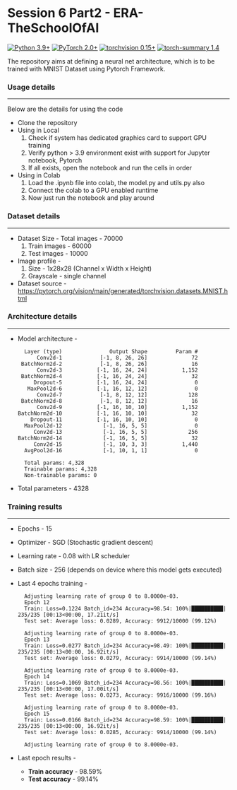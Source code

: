 # Session 6 Part2 - ERA-TheSchoolOfAI
 
[![Python 3.9+](https://img.shields.io/badge/python-3.9+-blue.svg)](https://www.python.org/downloads/release/python-397/) [![PyTorch 2.0+](https://img.shields.io/badge/PyTorch-2.0+-green.svg)](https://pytorch.org/) [![torchvision 0.15+](https://img.shields.io/badge/torchvision-0.15+-blue.svg)](https://pypi.org/project/torchvision/) [![torch-summary 1.4](https://img.shields.io/badge/torchsummary-1.4+-green.svg)](https://pypi.org/project/torch-summary/)

The repository aims at defining a neural net architecture, which is to be trained with MNIST Dataset using Pytorch Framework. 


### **Usage details**
<hr/>
Below are the details for using the code<br />

- Clone the repository
- Using in Local
    1. Check if system has dedicated graphics card to support GPU training
    2. Verify python > 3.9 environment exist with support for Jupyter notebook, Pytorch
    3. If all exists, open the notebook and run the cells in order
- Using in Colab
    1. Load the .ipynb file into colab, the model.py and utils.py also
    2. Connect the colab to a GPU enabled runtime
    3. Now just run the notebook and play around             


### **Dataset details**
<hr/>

- Dataset Size - Total images - 70000
    1. Train images - 60000
    2. Test images - 10000
- Image profile -
    1. Size - 1x28x28 (Channel x Width x Height)
    2. Grayscale - single channel
- Dataset source - https://pytorch.org/vision/main/generated/torchvision.datasets.MNIST.html


### **Architecture details**
<hr/>

- Model architecture - 


        Layer (type)               Output Shape         Param #
            Conv2d-1            [-1, 8, 26, 26]              72
       BatchNorm2d-2            [-1, 8, 26, 26]              16
            Conv2d-3           [-1, 16, 24, 24]           1,152
       BatchNorm2d-4           [-1, 16, 24, 24]              32
           Dropout-5           [-1, 16, 24, 24]               0
         MaxPool2d-6           [-1, 16, 12, 12]               0
            Conv2d-7            [-1, 8, 12, 12]             128
       BatchNorm2d-8            [-1, 8, 12, 12]              16
            Conv2d-9           [-1, 16, 10, 10]           1,152
      BatchNorm2d-10           [-1, 16, 10, 10]              32
          Dropout-11           [-1, 16, 10, 10]               0
        MaxPool2d-12             [-1, 16, 5, 5]               0
           Conv2d-13             [-1, 16, 5, 5]             256
      BatchNorm2d-14             [-1, 16, 5, 5]              32
           Conv2d-15             [-1, 10, 3, 3]           1,440
        AvgPool2d-16             [-1, 10, 1, 1]               0

        Total params: 4,328
        Trainable params: 4,328
        Non-trainable params: 0

- Total parameters - 4328


### **Training results**
<hr/>

- Epochs - 15
- Optimizer - SGD (Stochastic gradient descent)
- Learning rate - 0.08 with LR scheduler
- Batch size - 256 (depends on device where this model gets executed)

- Last 4 epochs training - 

        Adjusting learning rate of group 0 to 8.0000e-03.
        Epoch 12
        Train: Loss=0.1224 Batch_id=234 Accuracy=98.54: 100%|██████████| 235/235 [00:13<00:00, 17.21it/s]
        Test set: Average loss: 0.0289, Accuracy: 9912/10000 (99.12%)

        Adjusting learning rate of group 0 to 8.0000e-03.
        Epoch 13
        Train: Loss=0.0277 Batch_id=234 Accuracy=98.49: 100%|██████████| 235/235 [00:13<00:00, 16.92it/s]
        Test set: Average loss: 0.0279, Accuracy: 9914/10000 (99.14%)

        Adjusting learning rate of group 0 to 8.0000e-03.
        Epoch 14
        Train: Loss=0.1069 Batch_id=234 Accuracy=98.56: 100%|██████████| 235/235 [00:13<00:00, 17.00it/s]
        Test set: Average loss: 0.0273, Accuracy: 9916/10000 (99.16%)

        Adjusting learning rate of group 0 to 8.0000e-03.
        Epoch 15
        Train: Loss=0.0166 Batch_id=234 Accuracy=98.59: 100%|██████████| 235/235 [00:13<00:00, 16.92it/s]
        Test set: Average loss: 0.0285, Accuracy: 9914/10000 (99.14%)

        Adjusting learning rate of group 0 to 8.0000e-03.


- Last epoch results - 
  - **Train accuracy** - 98.59%
  - **Test accuracy** - 99.14%